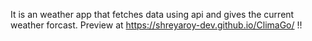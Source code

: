 It is an weather app that fetches data using api and gives the current weather forcast.
                Preview at  https://shreyaroy-dev.github.io/ClimaGo/ !!
